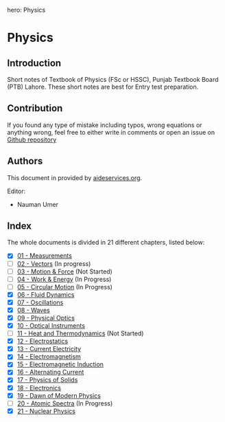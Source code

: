 hero: Physics

# Physics
## Introduction

Short notes of Textbook of Physics (FSc or HSSC), Punjab Textbook Board (PTB) Lahore. These short notes are best for Entry test preparation.

## Contribution
If you found any type of mistake including typos, wrong equations or anything wrong, feel free to either write in comments or open an issue on [Github repository](https://www.github.com/nmanumr/nmanumr.github.io/issues)

## Authors
This document in provided by [aideservices.org](http://aideservices.org/).

Editor:

* Nauman Umer

## Index
The whole documents is divided in 21 different chapters, listed below:

* [x] [01 - Measurements](./ch01)
* [ ] [02 - Vectors](./ch02) (In progress)
* [ ] [03 - Motion & Force](./ch03) (Not Started)
* [ ] [04 - Work & Energy](./ch04) (In Progress)
* [ ] [05 - Circular Motion](./ch05) (In Progress)
* [x] [06 - Fluid Dynamics](./ch06)
* [x] [07 - Oscillations](./ch07)
* [x] [08 - Waves](./ch08)
* [x] [09 - Physical Optics](./ch09)
* [x] [10 - Optical Instruments](./ch10)
* [ ] [11 - Heat and Thermodynamics](./ch11) (Not Started)
* [x] [12 - Electrostatics](./ch12)
* [x] [13 - Current Electricity](./ch13)
* [x] [14 - Electromagnetism](./ch14)
* [x] [15 - Electromagnetic Induction](./ch15)
* [x] [16 - Alternating Current](./ch16)
* [x] [17 - Physics of Solids](./ch17)
* [x] [18 - Electronics](./ch18)
* [x] [19 - Dawn of Modern Physics](./ch19)
* [ ] [20 - Atomic Spectra](./ch20) (In Progress)
* [x] [21 - Nuclear Physics](./ch21)
